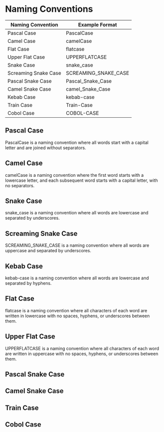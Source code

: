 # Naming Conventions

| Naming Convention    | Example Format       |
| -----------------    | --------------       |
| Pascal Case          | PascalCase           |
| Camel Case           | camelCase            |
| Flat Case            | flatcase             |
| Upper Flat Case      | UPPERFLATCASE        |
| Snake Case           | snake_case           |
| Screaming Snake Case | SCREAMING_SNAKE_CASE |
| Pascal Snake Case    | Pascal_Snake_Case    |
| Camel Snake Case     | camel_Snake_Case     |
| Kebab Case           | kebab-case           |
| Train Case           | Train-Case           |
| Cobol Case           | COBOL-CASE           |


## Pascal Case

PascalCase is a naming convention where all words start with a capital letter
and are joined without separators.

## Camel Case

camelCase is a naming convention where the first word starts with a lowercase
letter, and each subsequent word starts with a capital letter, with no
separators.

## Snake Case

snake_case is a naming convention where all words are lowercase and separated
by underscores.

## Screaming Snake Case

SCREAMING_SNAKE_CASE is a naming convention where all words are uppercase and
separated by underscores.

## Kebab Case

kebab-case is a naming convention where all words are lowercase and separated
by hyphens.

## Flat Case

flatcase is a naming convention where all characters of each word are written
in lowercase with no spaces, hyphens, or underscores between them.

## Upper Flat Case

UPPERFLATCASE is a naming convention where all characters of each word are
written in uppercase with no spaces, hyphens, or underscores between them.

## Pascal Snake Case

## Camel Snake Case

## Train Case

## Cobol Case

